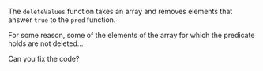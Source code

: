 The `deleteValues` function takes an array and removes elements that answer `true` to the `pred` function.

For some reason, some of the elements of the array for which the predicate holds are not deleted...

Can you fix the code?